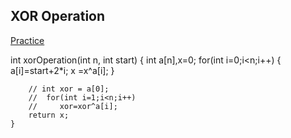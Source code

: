 <h2>XOR Operation</h2> <a href="https://leetcode.com/problems/xor-operation-in-an-array/description/"> Practice </a>

  int xorOperation(int n, int start) {
        int a[n],x=0;
        for(int i=0;i<n;i++)
        {
              a[i]=start+2*i;
              x =x^a[i];
        }

        // int xor = a[0];
        //  for(int i=1;i<n;i++)   
        //     xor=xor^a[i];
        return x;
    }
